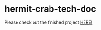 # hermit-crab-tech-doc

Please check out the finished project <a href="https://amdorma.github.io/hermit-crab-tech-doc/">HERE!</a>
